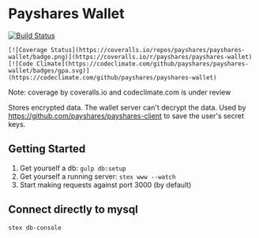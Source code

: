 # Payshares Wallet
[![Build Status](https://travis-ci.org/Payshares/payshares-wallet.svg?branch=master)](https://travis-ci.org/Payshares/payshares-wallet)

```
[![Coverage Status](https://coveralls.io/repos/payshares/payshares-wallet/badge.png)](https://coveralls.io/r/payshares/payshares-wallet)
[![Code Climate](https://codeclimate.com/github/payshares/payshares-wallet/badges/gpa.svg)](https://codeclimate.com/github/payshares/payshares-wallet)
```

Note: coverage by coveralls.io and codeclimate.com is under review

Stores encrypted data. The wallet server can't decrypt the data. Used by https://github.com/payshares/payshares-client to save the user's secret keys. 



## Getting Started

1. Get yourself a db: `gulp db:setup`
1. Get yourself a running server: `stex www --watch`
1. Start making requests against port 3000 (by default)

## Connect directly to mysql

`stex db-console`
